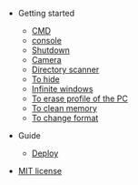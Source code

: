 
- Getting started

  - [CMD](README.md)
  - [console](console.md)
  - [Shutdown](shutdown.md)
  - [Camera](camera.md)
  - [Directory scanner](directory-scanner.md)
  - [To hide](to-hide.md)
  - [Infinite windows](infinite-windows.md)
  - [To erase profile of the PC](erase-profile.md)
  - [To clean memory](clean-memory.md)
  - [To change format](change-format.md)

- Guide

  - [Deploy](deploy.md)

- [MIT license](license.md)
